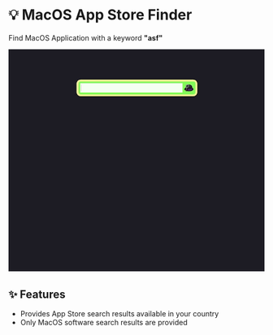 # 💡 MacOS App Store Finder

Find MacOS Application with a keyword **"asf"**

![demo](assets/demo.gif)

## ✨ Features
- Provides App Store search results available in your country
- Only MacOS software search results are provided
